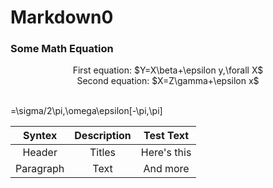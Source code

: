 # Markdown0
### Some Math Equation
<center>First equation: $Y=X\beta+\epsilon y,\forall X$ <br></center>
<center>Second equation: $X=Z\gamma+\epsilon x$ <br><br></center>

=\sigma/2\pi,\omega\epsilon[-\pi,\pi]

|Syntex   |Description |Test Text  |
|:-------:|:----------:|:---------:|
|Header   |Titles      |Here's this| 
|Paragraph|Text        |And more   | 
